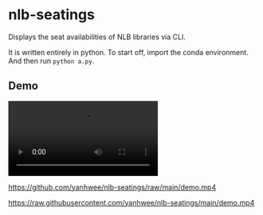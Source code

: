 # nlb-seatings
Displays the seat availabilities of NLB libraries via CLI.

It is written entirely in python. To start off, import the conda environment. And then run `python a.py`.

## Demo
![](demo.mp4)

https://github.com/yanhwee/nlb-seatings/raw/main/demo.mp4

https://raw.githubusercontent.com/yanhwee/nlb-seatings/main/demo.mp4
